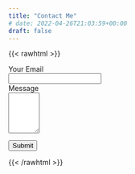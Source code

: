 ```yaml
---
title: "Contact Me"
# date: 2022-04-26T21:03:59+00:00
draft: false
---
```


{{< rawhtml >}}
<form
  action="https://formspree.io/f/xoqowqlw"
  method="POST">
  <div>
    <label>Your Email</label><br>
    <input type="email" name="email">
  </div>
  <div>
    <label>Message</label><br>
    <textarea name="message" cols="5" rows="5"></textarea>
  </div>
    
  <!-- your other form fields go here -->
  <button type="submit">Submit</button>
</form>
{{< /rawhtml >}}
